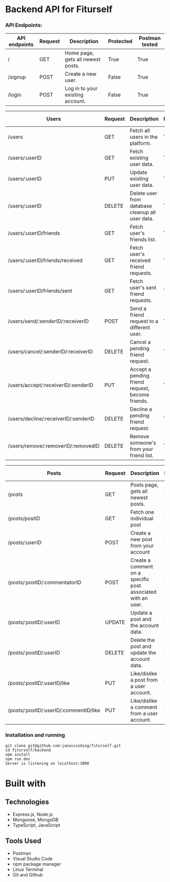 # Backend API for Fiturself

### API Endpoints:

| API endpoints | Request | Description                       | Protected | Postman tested |
| ------------- | ------- | --------------------------------- | --------- | -------------- |
| /             | GET     | Home page, gets all newest posts. | True      | True           |
| /signup       | POST    | Create a new user.                | False     | True           |
| /login        | POST    | Log in to your existing account.  | False     | True           |

| Users                                | Request | Description                                      | Protected | Postman tested |
| ------------------------------------ | ------- | ------------------------------------------------ | --------- | -------------- |
| /users                               | GET     | Fetch all users in the platform.                 | True      | True           |
| /users/:userID                       | GET     | Fetch existing user data.                        | True      | True           |
| /users/:userID                       | PUT     | Update existing user data.                       | True      | True           |
| /users/:userID                       | DELETE  | Delete user from database cleanup all user data. | True      | True           |
| /users/:userID/friends               | GET     | Fetch user's friends list.                       | True      | True           |
| /users/:userID/friends/received      | GET     | Fetch user's received friend requests.           | True      | True           |
| /users/:userID/friends/sent          | GET     | Fetch user's sent friend requests.               | True      | True           |
| /users/send/:senderID/:receiverID    | POST    | Send a friend request to a different user.       | True      | True           |
| /users/cancel/:senderID/:receiverID  | DELETE  | Cancel a pending friend request.                 | True      | True           |
| /users/accept/:receiverID/:senderID  | PUT     | Accept a pending friend request, become friends. | True      | True           |
| /users/decline/:receiverID/:senderID | DELETE  | Decline a pending friend request.                | True      | True           |
| /users/remove/:removerID/:removedID  | DELETE  | Remove someone's from your friend list.          | True      | True           |

| Posts                                  | Request | Description                                                  | Protected | Postman Tested |
| -------------------------------------- | ------- | ------------------------------------------------------------ | --------- | -------------- |
| /posts                                 | GET     | Posts page, gets all newest posts.                           | True      | True           |
| /posts/postID                          | GET     | Fetch one individual post                                    | True      | True           |
| /posts/:userID                         | POST    | Create a new post from your account                          | True      | True           |
| /posts/:postID/:commentatorID          | POST    | Create a comment on a specific post associated with an user. | True      |
| /posts/:postID/:userID                 | UPDATE  | Update a post and the account data.                          | True      |
| /posts/:postID/:userID                 | DELETE  | Delete the post and update the account data.                 | True      |
| /posts/:postID/:userID/like            | PUT     | Like/dislike a post from a user account.                     | True      |
| /posts/:postID/:userID/:commentID/like | PUT     | Like/dislike a comment from a user account.                  | True      |

### Installation and running

```
git clone git@github.com:janaiscoding/fiturself.git
cd fiturself/backend
npm install
npm run dev
Server is listening on localhost:3000
```

# Built with

## Technologies

- Express.js, Node.js
- Mongoose, MongoDB
- TypeScript, JavaScript

## Tools Used

- Postman
- Visual Studio Code
- npm package manager
- Linux Terminal
- Git and Github
